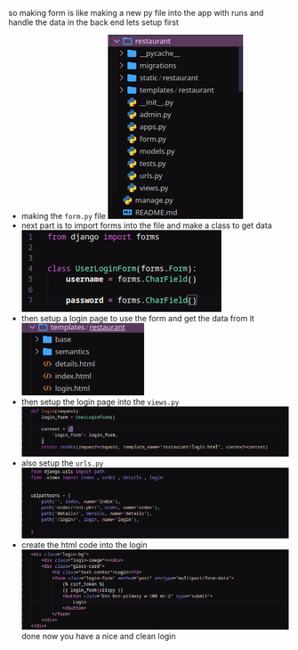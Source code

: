so making form is like making a new py file into the app with runs and handle the data in the back end lets setup first

- making the `form.py` file 
    ![Pasted image 20250623164826](img/Pasted%20image%2020250623164826.png)
- next part is to import forms into the file and make a class to get data 
    ![Pasted image 20250623164940](img/Pasted%20image%2020250623164940.png)
- then setup a login page to use the form and get the data from it
    ![Pasted image 20250623165049](img/Pasted%20image%2020250623165049.png)
- then setup the login page into the `views.py`
    ![Pasted image 20250623165241](img/Pasted%20image%2020250623165241.png)
- also setup the `urls.py`
    ![Pasted image 20250623165309](img/Pasted%20image%2020250623165309.png)
- create the html code into the login 
    ![Pasted image 20250623165339](img/Pasted%20image%2020250623165339.png)
    done now you have a nice and clean login